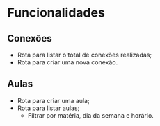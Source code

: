 # Funcionalidades

## Conexões

- Rota para listar o total de conexões realizadas;
- Rota para criar uma nova conexão.

## Aulas

- Rota para criar uma aula;
- Rota para listar aulas;
  * Filtrar por matéria, dia da semana e horário.